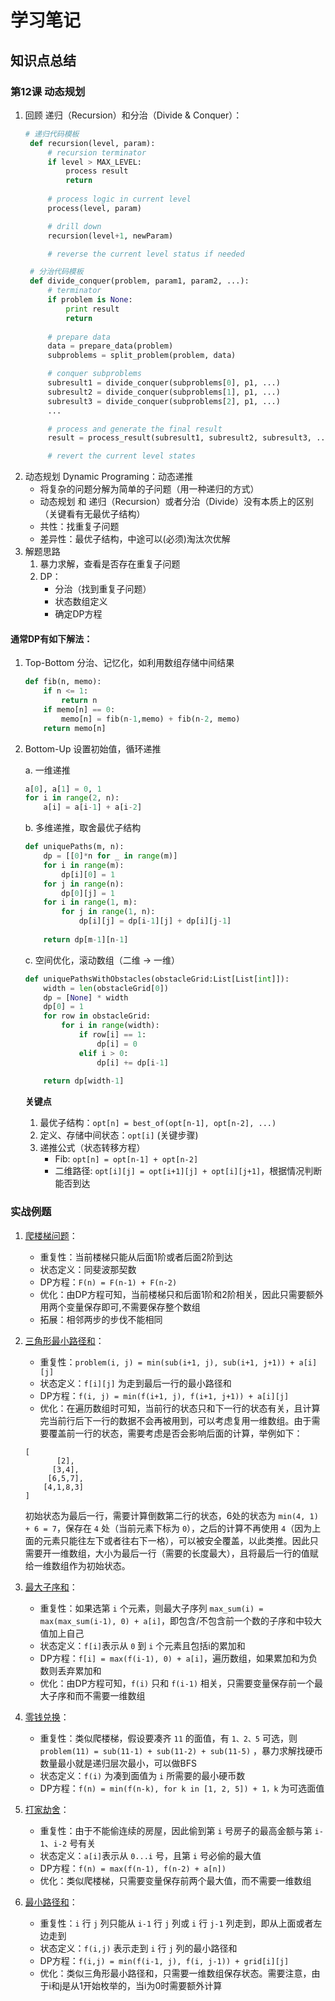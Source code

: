 # 学习笔记
## 知识点总结
### 第12课 动态规划
1. 回顾 递归（Recursion）和分治（Divide & Conquer）：
   ```python
   # 递归代码模板
    def recursion(level, param):
        # recursion terminator
        if level > MAX_LEVEL:
            process result
            return
        
        # process logic in current level
        process(level, param)

        # drill down
        recursion(level+1, newParam)

        # reverse the current level status if needed
   ```
   ```python
    # 分治代码模板
    def divide_conquer(problem, param1, param2, ...):
        # terminator
        if problem is None:
            print result
            return
        
        # prepare data
        data = prepare_data(problem)
        subproblems = split_problem(problem, data)

        # conquer subproblems
        subresult1 = divide_conquer(subproblems[0], p1, ...)
        subresult2 = divide_conquer(subproblems[1], p1, ...)
        subresult3 = divide_conquer(subproblems[2], p1, ...)
        ...

        # process and generate the final result
        result = process_result(subresult1, subresult2, subresult3, ...)

        # revert the current level states
   ```
2. 动态规划 Dynamic Programing：动态递推
   * 将复杂的问题分解为简单的子问题（用一种递归的方式）
   * 动态规划 和 递归（Recursion）或者分治（Divide）没有本质上的区别（关键看有无最优子结构）
   * 共性：找重复子问题
   * 差异性：最优子结构，中途可以(必须)淘汰次优解
3. 解题思路
   1. 暴力求解，查看是否存在重复子问题
   2. DP：
        * 分治（找到重复子问题）
        * 状态数组定义
        * 确定DP方程
#### 通常DP有如下解法：
1. Top-Bottom 分治、记忆化，如利用数组存储中间结果
    ```python
    def fib(n, memo):
        if n <= 1:
            return n
        if memo[n] == 0:
            memo[n] = fib(n-1,memo) + fib(n-2, memo)
        return memo[n]        
    ```
2. Bottom-Up 设置初始值，循环递推
   
    a. 一维递推
    ```python
    a[0], a[1] = 0, 1
    for i in range(2, n):
        a[i] = a[i-1] + a[i-2]
    ```
    b. 多维递推，取舍最优子结构
    ```python
    def uniquePaths(m, n):
        dp = [[0]*n for _ in range(m)]
        for i in range(m):
            dp[i][0] = 1
        for j in range(n):
            dp[0][j] = 1
        for i in range(1, m):
            for j in range(1, n):
                dp[i][j] = dp[i-1][j] + dp[i][j-1]
        
        return dp[m-1][n-1]
    ```
    c. 空间优化，滚动数组（二维 -> 一维）
    ```python
    def uniquePathsWithObstacles(obstacleGrid:List[List[int]]):
        width = len(obstacleGrid[0])
        dp = [None] * width
        dp[0] = 1
        for row in obstacleGrid:
            for i in range(width):
                if row[i] == 1:
                    dp[i] = 0
                elif i > 0:
                    dp[i] += dp[i-1]
        
        return dp[width-1]
    ```
    **关键点**

    1. 最优子结构：`opt[n] = best_of(opt[n-1], opt[n-2], ...)`
    2. 定义、存储中间状态：`opt[i]` (关键步骤)
    3. 递推公式（状态转移方程）
        * Fib: `opt[n] = opt[n-1] + opt[n-2]`
        * 二维路径: `opt[i][j] = opt[i+1][j] + opt[i][j+1]`，根据情况判断能否到达

### 实战例题

1. [爬楼梯问题](https://leetcode-cn.com/problems/climbing-stairs/description/)：

    * 重复性：当前楼梯只能从后面1阶或者后面2阶到达
    * 状态定义：同斐波那契数
    * DP方程：`F(n) = F(n-1) + F(n-2)`
    * 优化：由DP方程可知，当前楼梯只和后面1阶和2阶相关，因此只需要额外用两个变量保存即可,不需要保存整个数组
    * 拓展：相邻两步的步伐不能相同

2. [三角形最小路径和](https://leetcode-cn.com/problems/triangle/description/)：

    * 重复性：`problem(i, j) = min(sub(i+1, j), sub(i+1, j+1)) + a[i][j]`
    * 状态定义：`f[i][j]` 为走到最后一行的最小路径和
    * DP方程：`f(i, j) = min(f(i+1, j), f(i+1, j+1)) + a[i][j]`
    * 优化：在遍历数组时可知，当前行的状态只和下一行的状态有关，且计算完当前行后下一行的数据不会再被用到，可以考虑复用一维数组。由于需要覆盖前一行的状态，需要考虑是否会影响后面的计算，举例如下：

    ```
    [
           [2],
          [3,4],
         [6,5,7],
        [4,1,8,3]
    ]
    ```
    初始状态为最后一行，需要计算倒数第二行的状态，6处的状态为 `min(4, 1) + 6 = 7`，保存在 `4` 处（当前元素下标为 `0`），之后的计算不再使用 `4`（因为上面的元素只能往左下或者往右下一格），可以被安全覆盖，以此类推。因此只需要开一维数组，大小为最后一行（需要的长度最大），且将最后一行的值赋给一维数组作为初始状态。

3. [最大子序和](https://leetcode-cn.com/problems/maximum-subarray/)：

    * 重复性：如果选第 `i` 个元素，则最大子序列 `max_sum(i) = max(max_sum(i-1), 0) + a[i]`，即包含/不包含前一个数的子序和中较大值加上自己
    * 状态定义：`f[i]`表示从 `0` 到 `i` 个元素且包括i的累加和
    * DP方程：`f[i] = max(f(i-1), 0) + a[i]`，遍历数组，如果累加和为负数则丢弃累加和
    * 优化：由DP方程可知，`f(i)` 只和 `f(i-1)` 相关，只需要变量保存前一个最大子序和而不需要一维数组

4. [零钱兑换](https://leetcode-cn.com/problems/coin-change/)：

    * 重复性：类似爬楼梯，假设要凑齐 `11` 的面值，有 `1、2、5` 可选，则 `problem(11) = sub(11-1) + sub(11-2) + sub(11-5)` ，暴力求解找硬币数量最小就是递归层次最小，可以做BFS
    * 状态定义：`f(i)` 为凑到面值为 `i` 所需要的最小硬币数
    * DP方程：`f(n) = min(f(n-k), for k in [1, 2, 5]) + 1，k` 为可选面值
  
5. [打家劫舍](https://leetcode-cn.com/problems/house-robber/)：

    * 重复性：由于不能偷连续的房屋，因此偷到第 `i` 号房子的最高金额与第 `i-1`、`i-2` 号有关
    * 状态定义：`a[i]`表示从 `0...i` 号，且第 `i` 号必偷的最大值
    * DP方程：`f(n) = max(f(n-1), f(n-2) + a[n])`
    * 优化：类似爬楼梯，只需要变量保存前两个最大值，而不需要一维数组

6. [最小路径和](https://leetcode-cn.com/problems/minimum-path-sum/)：

    * 重复性：`i` 行 `j` 列只能从 `i-1` 行 `j` 列或 `i` 行 `j-1` 列走到，即从上面或者左边走到
    * 状态定义：`f(i,j)` 表示走到 `i` 行 `j` 列的最小路径和
    * DP方程：`f(i,j) = min(f(i-1, j), f(i, j-1)) + grid[i][j]`
    * 优化：类似三角形最小路径和，只需要一维数组保存状态。需要注意，由于i和j是从1开始枚举的，当i为0时需要额外计算